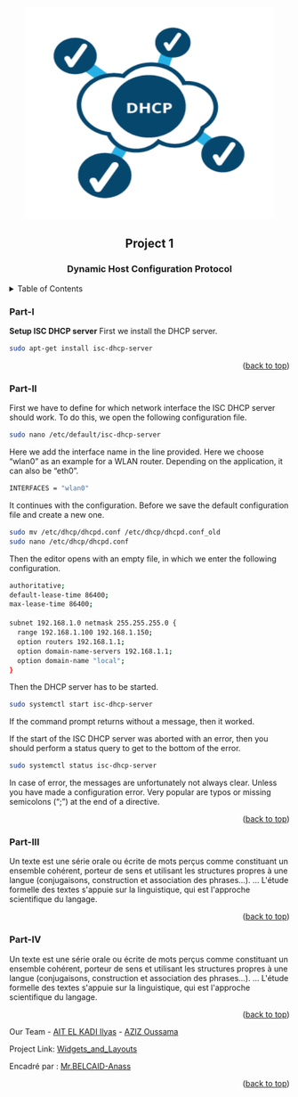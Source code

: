<div id="top"></div>


<!-- PROJECT LOGO -->
<br />
<div align="center">
    <img src="images/logo.png" alt="Logo" width="450" height="380">
  <h2 align="center">Project 1</h2>
  <h3 align="center">Dynamic Host Configuration Protocol</h3>
</div>



<!-- TABLE OF CONTENTS -->
<details>
  <summary>Table of Contents</summary>
  <ol>
        <li><a href="#Part-I">Part I</a></li>
        <li><a href="#Part-II">Part II : DHCP configuration</a></li>
        <li><a href="#Part-III">Part III : Relay agent configuration</a></li>
        <li><a href="#Part-IV">Part IV : Demonstration</a></li>
  </ol>
</details>



### Part-I

**Setup ISC DHCP server**
First we install the DHCP server.
```sh
sudo apt-get install isc-dhcp-server
```
<p align="right">(<a href="#top">back to top</a>)</p>

<!-- The PNG class -->
### Part-II

First we have to define for which network interface the ISC DHCP server should work. To do this, we open the following configuration file.
```sh
sudo nano /etc/default/isc-dhcp-server
```
Here we add the interface name in the line provided. Here we choose “wlan0” as an example for a WLAN router. Depending on the application, it can also be “eth0”.
```sh
INTERFACES = "wlan0"
```
It continues with the configuration. Before we save the default configuration file and create a new one.
```sh
sudo mv /etc/dhcp/dhcpd.conf /etc/dhcp/dhcpd.conf_old
sudo nano /etc/dhcp/dhcpd.conf
```
Then the editor opens with an empty file, in which we enter the following configuration.
```sh
authoritative;
default-lease-time 86400;
max-lease-time 86400;
 
subnet 192.168.1.0 netmask 255.255.255.0 {
  range 192.168.1.100 192.168.1.150;
  option routers 192.168.1.1;
  option domain-name-servers 192.168.1.1;
  option domain-name "local";
}
```

Then the DHCP server has to be started.
```sh
sudo systemctl start isc-dhcp-server
```
If the command prompt returns without a message, then it worked.

If the start of the ISC DHCP server was aborted with an error, then you should perform a status query to get to the bottom of the error.
```sh
sudo systemctl status isc-dhcp-server
```
In case of error, the messages are unfortunately not always clear. Unless you have made a configuration error. Very popular are typos or missing semicolons (“;”) at the end of a directive.

<p align="right">(<a href="#top">back to top</a>)</p>


<!-- Inhertance diagram -->
### Part-III

Un texte est une série orale ou écrite de mots perçus comme constituant un ensemble cohérent, porteur de sens et utilisant les structures propres à une langue (conjugaisons, construction et association des phrases…). ... L'étude formelle des textes s'appuie sur la linguistique, qui est l'approche scientifique du langage.


<p align="right">(<a href="#top">back to top</a>)</p>


<!-- Image -->
### Part-IV

Un texte est une série orale ou écrite de mots perçus comme constituant un ensemble cohérent, porteur de sens et utilisant les structures propres à une langue (conjugaisons, construction et association des phrases…). ... L'étude formelle des textes s'appuie sur la linguistique, qui est l'approche scientifique du langage.

<p align="right">(<a href="#top">back to top</a>)</p>

Our Team - [AIT EL KADI Ilyas](https://github.com/IlyasKadi) - [AZIZ Oussama](https://github.com/ATAMAN0)

Project Link: [Widgets_and_Layouts](https://github.com/IlyasKadi/Widgets_and_Layouts)

Encadré par : [Mr.BELCAID-Anass](https://anassbelcaid.github.io)

<p align="right">(<a href="#top">back to top</a>)</p>
